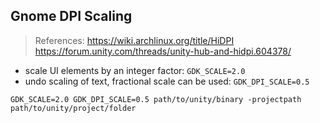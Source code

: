 
## Gnome DPI Scaling
>References: https://wiki.archlinux.org/title/HiDPI
https://forum.unity.com/threads/unity-hub-and-hidpi.604378/

- scale UI elements by an integer factor: `GDK_SCALE=2.0`
- undo scaling of text, fractional scale can be used: `GDK_DPI_SCALE=0.5`

```
GDK_SCALE=2.0 GDK_DPI_SCALE=0.5 path/to/unity/binary -projectpath path/to/unity/project/folder
```
